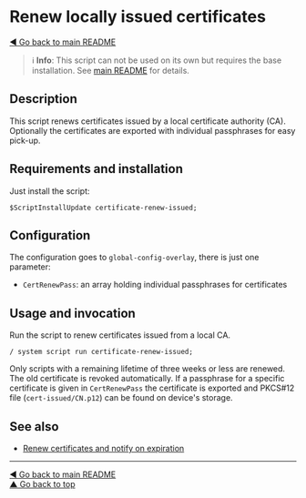 Renew locally issued certificates
=================================

[◀ Go back to main README](../README.md)

> ℹ️ **Info**: This script can not be used on its own but requires the base
> installation. See [main README](../README.md) for details.

Description
-----------

This script renews certificates issued by a local certificate authority (CA).
Optionally the certificates are exported with individual passphrases for
easy pick-up.

Requirements and installation
-----------------------------

Just install the script:

    $ScriptInstallUpdate certificate-renew-issued;

Configuration
-------------

The configuration goes to `global-config-overlay`, there is just one
parameter:

* `CertRenewPass`: an array holding individual passphrases for certificates

Usage and invocation
--------------------

Run the script to renew certificates issued from a local CA.

    / system script run certificate-renew-issued;

Only scripts with a remaining lifetime of three weeks or less are renewed.
The old certificate is revoked automatically. If a passphrase for a specific
certificate is given in `CertRenewPass` the certificate is exported and
PKCS#12 file (`cert-issued/CN.p12`) can be found on device's storage.

See also
--------

* [Renew certificates and notify on expiration](check-certificates.md)

---
[◀ Go back to main README](../README.md)  
[▲ Go back to top](#top)
